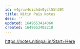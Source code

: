 ```yaml
---
id: v4gruv4oichdv0yzl55h30t
title: Nitin Pais Notes
desc: ''
updated: 1649653414060
created: 1649653402218
---
```


https://notes.nitinpai.in/Start+Here
